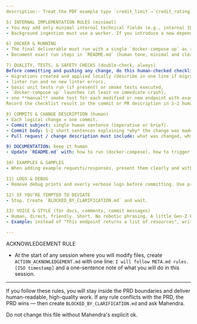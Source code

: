 ```yaml
---
description:- Treat the PDF example typo `credit_limit`→`credit_rating` (interpret it as credit rating).

5) INTERNAL IMPLEMENTATION RULES (minimal)
- You may add only minimal internal technical fields (e.g., internal IDs, timestamps). **Do not** expose them in any API response unless PRD says so. If you add internal fields, prefix them with `_` and document why in `INTERNAL_FIELDS.md`.
- Background ingestion must use a worker. If you introduce a new dependency (e.g., Redis, Celery), document the reason succinctly in `DEPENDENCY_DECISION.md` and **get approval** before pushing.

6) DOCKER & RUNNING
- The final deliverable must run with a single `docker-compose up` as required by the PRD.
- Document exact run steps in `README.md` (human tone, minimal and clear). Sample run commands are allowed, but avoid robotic copy-paste sections.

7) QUALITY, TESTS, & SAFETY CHECKS (double-check, always)
Before committing and pushing any change, do this human-checked checklist:
- migrations created and applied locally (describe in one line if migrations are included),
- linter run and no new linter errors,
- basic unit tests run (if present) or smoke tests executed,
- `docker-compose up` launches (at least no immediate crash),
- one **manual** smoke test for each modified or new endpoint with example request/response recorded in the PR description.
Record the checklist result in the commit or PR description in 1–2 human sentences.

8) COMMITS & CHANGE DESCRIPTION (human)
- Each logical change = one commit.
- Commit subject: single human sentence (imperative or brief).
- Commit body: 1–2 short sentences explaining *why* the change was made (not the “how”).
- Pull request / change description must include: what was changed, why, how to test (short), and any open questions.

9) DOCUMENTATION: keep it human
- Update `README.md` with: how to run (docker-compose), how to trigger ingestion, and the exact list of API endpoints and request/response fields (as in PRD). Use short human examples (one example per endpoint). Avoid long templated READMEs.

10) EXAMPLES & SAMPLES
- When adding example requests/responses, present them clearly and with real-looking numbers. Use a minimal code fence for curl/json if necessary. Keep descriptions natural, not templated.

11) LOGS & DEBUG
- Remove debug prints and overly verbose logs before committing. Use proper logging with levels if needed.

12) IF YOU’RE TEMPTED TO DEVIATE
- Stop. Create `BLOCKED_BY_CLARIFICATION.md` and wait.

13) VOICE & STYLE (for docs, comments, commit messages)
- Human, direct, friendly. Short. No robotic phrasing. A little Gen-Z brevity is ok, but remain professional.
- Example: instead of "This endpoint returns a list of resources", write "Returns the customer's active loans. Example below."

---
```


ACKNOWLEDGEMENT RULE
- At the start of any session where you will modify files, create `ACTION_ACKNOWLEDGEMENT.md` with one line: `I will follow META.md rules. [ISO timestamp]` and a one-sentence note of what you will do in this session.

---

If you follow these rules, you will stay inside the PRD boundaries and deliver human-readable, high-quality work. If any rule conflicts with the PRD, the PRD wins — then create `BLOCKED_BY_CLARIFICATION.md` and ask Mahendra.

Do not change this file without Mahendra's explicit ok.
